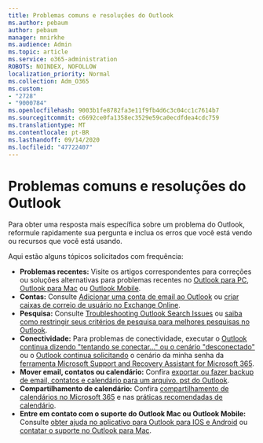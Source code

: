 ```yaml
---
title: Problemas comuns e resoluções do Outlook
ms.author: pebaum
author: pebaum
manager: mnirkhe
ms.audience: Admin
ms.topic: article
ms.service: o365-administration
ROBOTS: NOINDEX, NOFOLLOW
localization_priority: Normal
ms.collection: Adm_O365
ms.custom:
- "2728"
- "9000784"
ms.openlocfilehash: 9003b1fe8782fa3e11f9fb4d6c3c04cc1c7614b7
ms.sourcegitcommit: c6692ce0fa1358ec3529e59ca0ecdfdea4cdc759
ms.translationtype: MT
ms.contentlocale: pt-BR
ms.lasthandoff: 09/14/2020
ms.locfileid: "47722407"
---
```

# <a name="outlook-common-issues-and-resolutions"></a>Problemas comuns e resoluções do Outlook

Para obter uma resposta mais específica sobre um problema do Outlook, reformule rapidamente sua pergunta e inclua os erros que você está vendo ou recursos que você está usando.

Aqui estão alguns tópicos solicitados com frequência:

- **Problemas recentes:**  Visite os artigos correspondentes para correções ou soluções alternativas para problemas recentes no  [Outlook para PC](https://support.office.com/article/ecf61305-f84f-4e13-bb73-95a214ac1230),  [Outlook para Mac](https://support.office.com/article/54afa5e3-db38-422a-9d94-3b55330ded8e)  ou  [Outlook Mobile](https://support.office.com/article/a264ef01-9c88-48fb-9285-7017e4f31f02).
- **Contas:**  Consulte  [Adicionar uma conta de email ao Outlook](https://support.office.com/article/6e27792a-9267-4aa4-8bb6-c84ef146101b)  ou  [criar caixas de correio de usuário no Exchange Online](https://docs.microsoft.com/Exchange/recipients-in-exchange-online/create-user-mailboxes).
- **Pesquisa:**  Consulte  [Troubleshooting Outlook Search Issues](https://support.office.com/article/2556b11f-f4d8-46be-b0a7-de33a3f4f066)  ou  [saiba como restringir seus critérios de pesquisa para melhores pesquisas no Outlook](https://support.office.com/article/D824D1E9-A255-4C8A-8553-276FB895A8DA).
- **Conectividade:**  Para problemas de conectividade, executar o  [Outlook continua dizendo "tentando se conectar..." ou o cenário "desconectado"](https://aka.ms/SaRA-OutlookDisconnect)  ou o  [Outlook continua solicitando](https://aka.ms/SaRA-OutlookPwdPrompt)  o cenário da minha senha da  [ferramenta Microsoft Support and Recovery Assistant for Microsoft 365](https://diagnostics.outlook.com/#/).
- **Mover email, contatos ou calendário:**  Confira  [exportar ou fazer backup de email, contatos e calendário para um arquivo. pst do Outlook](https://support.office.com/article/14252b52-3075-4e9b-be4e-ff9ef1068f91).
- **Compartilhamento de calendário:**  Confira  [compartilhamento de calendários no Microsoft 365](https://support.office.com/article/b576ecc3-0945-4d75-85f1-5efafb8a37b4)  e nas  [práticas recomendadas de calendário](https://support.office.com/article/D93F72D3-2361-4E0D-8D6A-5C4939C17F39).
- **Entre em contato com o suporte do Outlook Mac ou Outlook Mobile:**  Consulte  [obter ajuda no aplicativo para Outlook para IOS e Android](https://support.office.com/article/218a22d1-9fa5-4889-b689-de1c63493243)  ou  [contatar o suporte no Outlook para Mac](https://support.office.com/article/d0410177-8e65-4487-93f7-206a3a3d71a8).
